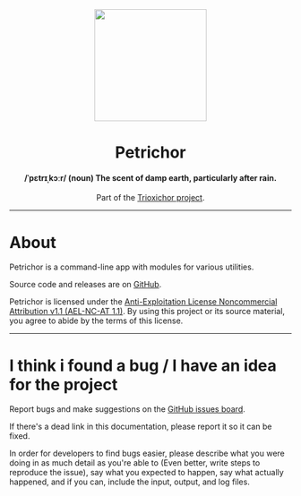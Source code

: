 <div align="center"><image width="200" src="./logo.png"></div>
<h1 align="center">Petrichor</h1>
<h4 align="center">/ˈpɛtrɪˌkɔːr/ (noun) The scent of damp earth, particularly after rain.</h4>

<div align="center">Part of the <a href="https://github.com/SparkliTwizzl/trioxichor">Trioxichor project</a>.</div>

---
# About

Petrichor is a command-line app with modules for various utilities.

Source code and releases are on [GitHub](https://github.com/SparkliTwizzl/petrichor).

Petrichor is licensed under the [Anti-Exploitation License Noncommercial Attribution v1.1 (AEL-NC-AT 1.1)](https://github.com/SparkliTwizzl/anti-exploitation-license). By using this project or its source material, you agree to abide by the terms of this license.

---
# I think i found a bug / I have an idea for the project

Report bugs and make suggestions on the [GitHub issues board](https://github.com/SparkliTwizzl/plurality-utilities/issues).

If there's a dead link in this documentation, please report it so it can be fixed.

In order for developers to find bugs easier, please describe what you were doing in as much detail as you're able to (Even better, write steps to reproduce the issue), say what you expected to happen, say what actually happened, and if you can, include the input, output, and log files.
